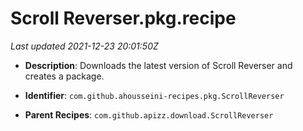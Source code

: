 # Scroll Reverser.pkg.recipe

_Last updated 2021-12-23 20:01:50Z_

- **Description**: Downloads the latest version of Scroll Reverser and creates a package.

- **Identifier**: `com.github.ahousseini-recipes.pkg.ScrollReverser`

- **Parent Recipes**: `com.github.apizz.download.ScrollReverser`
